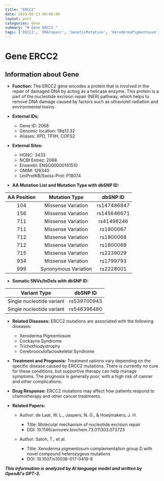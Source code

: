 ```yaml
---
title: "ERCC2"
date: 2023-05-13 00:00:00
layout: post
categories: Gene
summary: "# Gene ERCC2 "
tags: ['ERCC2', 'DNArepair', 'GeneticMutation', 'XerodermaPigmentosum', 'CockayneSyndrome', 'Trichothiodystrophy', 'CerebrooculofacioskeletalSyndrome', 'ChemotherapyResistance']
---
```


# Gene ERCC2 

## Information about Gene 

- **Function:** The ERCC2 gene encodes a protein that is involved in the repair of damaged DNA by acting as a helicase enzyme. This protein is a part of the nucleotide excision repair (NER) pathway, which helps to remove DNA damage caused by factors such as ultraviolet radiation and environmental toxins. 

- **External IDs:** 

  - Gene ID: 2068 
  - Genomic location: 19q13.32 
  - Aliases: XPD, TFIIH, COFS2 

- **External Sites:** 

  - HGNC: 3433 
  - NCBI Entrez: 2068 
  - Ensembl: ENSG00000141510 
  - OMIM: 126340 
  - UniProtKB/Swiss-Prot: P18074 

- **AA Mutation List and Mutation Type with dbSNP ID:** 

|AA Position|Mutation Type|dbSNP ID|
|:---------:|:-----------:|:--------:|
|104|Missense Variation|rs147486847|
|156|Missense Variation|rs145646671|
|711|Missense Variation|rs41498246|
|711|Missense Variation|rs1800067|
|712|Missense Variation|rs1800068|
|712|Missense Variation|rs1800069|
|715|Missense Variation|rs2239029|
|934|Missense Variation|rs1799793|
|999|Synonymous Variation|rs2228001|

- **Somatic SNVs/InDels with dbSNP ID:**

|Variant Type|dbSNP ID|
|:----------:|:-------:|
|Single nucleotide variant|rs539700943|
|Single nucleotide variant|rs546396480|
 
- **Related Diseases:** ERCC2 mutations are associated with the following diseases:

  - Xeroderma Pigmentosum 
  - Cockayne Syndrome 
  - Trichothiodystrophy 
  - Cerebrooculofacioskeletal Syndrome 

- **Treatment and Prognosis:** Treatment options vary depending on the specific disease caused by ERCC2 mutations. There is currently no cure for these conditions, but supportive therapy can help manage symptoms. The prognosis is generally poor, with a high risk of cancer and other complications.

- **Drug Response:** ERCC2 mutations may affect how patients respond to chemotherapy and other cancer treatments. 

- **Related Papers:**

  - Author: de Laat, W. L., Jaspers, N. G., & Hoeijmakers, J. H. 
    - Title: Molecular mechanism of nucleotide excision repair 
    - DOI: 10.1146/annurev.biochem.73.011303.073723
  
  - Author: Satoh, T., et al. 
    - Title: Xeroderma pigmentosum complementation group D with novel compound heterozygous mutations 
    - DOI: 10.1007/s10038-017-0419-8

**_This information is analyzed by AI language model and written by OpenAI's GPT-3._**